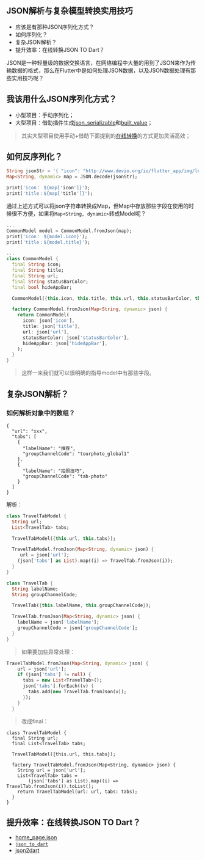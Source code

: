 ## JSON解析与复杂模型转换实用技巧

- 应该是有那种JSON序列化方式？
- 如何序列化？
- 复杂JSON解析？
- 提升效率：在线转换JSON TO Dart？

JSON是一种轻量级的数据交换语言，在网络编程中大量的用到了JSON来作为传输数据的格式，那么在Flutter中是如何处理JSON数据，以及JSON数据处理有那些实用技巧呢？

## 我该用什么JSON序列化方式？

- 小型项目：手动序列化；
- 大型项目：借助插件生成[json_serializable](https://pub.dartlang.org/packages/json_serializable)和[built_value](https://pub.dartlang.org/packages/built_value)；

> 其实大型项目使用手动+借助下面提到的[在线转换](http://www.devio.org/io/tools/json-to-dart/)的方式更加灵活高效；

## 如何反序列化？

```dart
String jsonStr = '{ "icon": "http://www.devio.org/io/flutter_app/img/ln_food.png", "title": "美食林", "url": "https://m.ctrip.com/webapp/you/foods/address.html?new=1&ishideheader=true", "statusBarColor": "19A0F0", "hideAppBar": true }';
Map<String, dynamic> map = JSON.decode(jsonStr);

print('icon： ${map['icon']}');
print('title：${map['title']}');
```

通过上述方式可以将json字符串转换成Map，但Map中存放那些字段在使用的时候很不方便，如果将`Map<String, dynamic>`转成Model呢？

```dart
...
CommonModel model = CommonModel.fromJson(map);
print('icon： ${model.icon}');
print('title：${model.title}');

...
class CommonModel {
  final String icon;
  final String title;
  final String url;
  final String statusBarColor;
  final bool hideAppBar;

  CommonModel({this.icon, this.title, this.url, this.statusBarColor, this.hideAppBar});

  factory CommonModel.fromJson(Map<String, dynamic> json) {
    return CommonModel(
      icon: json['icon'],
      title: json['title'],
      url: json['url'],
      statusBarColor: json['statusBarColor'],
      hideAppBar: json['hideAppBar'],
    );
  }
}
```

> 这样一来我们就可以很明确的指导model中有那些字段。

## 复杂JSON解析？

### 如何解析对象中的数组？

```
{
  "url": "xxx",
  "tabs": [
    {
      "labelName": "推荐",
      "groupChannelCode": "tourphoto_global1"
    },
    {
      "labelName": "拍照技巧",
      "groupChannelCode": "tab-photo"
    }
  ]
}
```

解析：

```dart
class TravelTabModel {
  String url;
  List<TravelTab> tabs;

  TravelTabModel({this.url, this.tabs});

  TravelTabModel.fromJson(Map<String, dynamic> json) {
	 url = json['url'];
    (json['tabs'] as List).map((i) => TravelTab.fromJson(i));
  }
}

class TravelTab {
  String labelName;
  String groupChannelCode;

  TravelTab({this.labelName, this.groupChannelCode});

  TravelTab.fromJson(Map<String, dynamic> json) {
    labelName = json['labelName'];
    groupChannelCode = json['groupChannelCode'];
  }
}
```

> 如果要加些异常处理：

```dart
TravelTabModel.fromJson(Map<String, dynamic> json) {
    url = json['url'];
    if (json['tabs'] != null) {
      tabs = new List<TravelTab>();
      json['tabs'].forEach((v) {
        tabs.add(new TravelTab.fromJson(v));
      });
    }
  }
```

> 改成final：

```
class TravelTabModel {
  final String url;
  final List<TravelTab> tabs;

  TravelTabModel({this.url, this.tabs});

  factory TravelTabModel.fromJson(Map<String, dynamic> json) {
    String url = json['url'];
    List<TravelTab> tabs =
        (json['tabs'] as List).map((i) => TravelTab.fromJson(i)).toList();
    return TravelTabModel(url: url, tabs: tabs);
  }
}
```

## 提升效率：在线转换JSON TO Dart？

- [home_page.json](http://www.devio.org/io/flutter_app/json/home_page.json)
- [`json_to_dart`](http://www.devio.org/io/tools/json-to-dart/)
- [json2dart](http://json2dart.com/)

